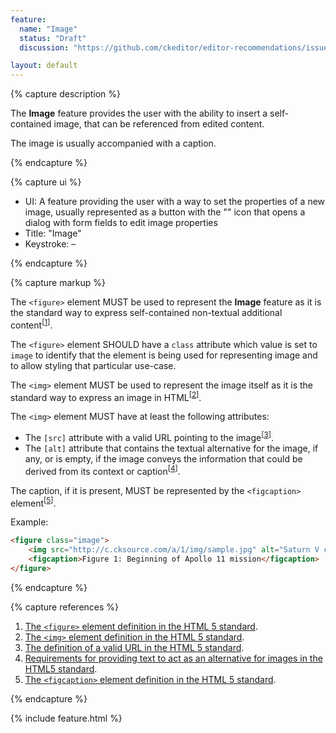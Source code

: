 ```yaml
---
feature:
  name: "Image"
  status: "Draft"
  discussion: "https://github.com/ckeditor/editor-recommendations/issues/14"

layout: default
---
```


{% capture description %}

The **Image** feature provides the user with the ability to insert a self-contained image, that can be referenced from edited content.

The image is usually accompanied with a caption.

{% endcapture %}

{% capture ui %}

 * UI: A feature providing the user with a way to set the properties of a new image, usually represented as a button with the "<i class="fa fa-image" aria-label="Image" title="Image"></i>" icon that opens a dialog with form fields to edit image properties
 * Title: "Image"
 * Keystroke: –

{% endcapture %}

{% capture markup %}

The `<figure>` element MUST be used to represent the **Image** feature as it is the standard way to express self-contained non-textual additional content<sup>[[1](#ref1)]</sup>.

The `<figure>` element SHOULD have a `class` attribute which value is set to `image` to identify that the element is being used for representing image and to allow styling that particular use-case.

The `<img>` element MUST be used to represent the image itself as it is the standard way to express an image in HTML<sup>[[2](#ref2)]</sup>.

The `<img>` element MUST have at least the following attributes:

* The `[src]` attribute with a valid URL pointing to the image<sup>[[3](#ref3)]</sup>.
* The `[alt]` attribute that contains the textual alternative for the image, if any, or is empty, if the image conveys the information that could be derived from its context or caption<sup>[[4](#ref4)]</sup>.

The caption, if it is present, MUST be represented by the `<figcaption>` element<sup>[[5](#ref5)]</sup>.

Example:

```html
<figure class="image">
	<img src="http://c.cksource.com/a/1/img/sample.jpg" alt="Saturn V carrying Apollo 11">
	<figcaption>Figure 1: Beginning of Apollo 11 mission</figcaption>
</figure>
```

{% endcapture %}

{% capture references %}

1. <a id="ref1"></a>[The `<figure>` element definition in the HTML 5 standard](http://www.w3.org/TR/html5/grouping-content.html#the-figure-element).
2. <a id="ref2"></a>[The `<img>` element definition in the HTML 5 standard](http://www.w3.org/TR/html5/embedded-content-0.html#the-img-element).
3. <a id="ref3"></a>[The definition of a valid URL in the HTML 5 standard](http://www.w3.org/TR/html5/infrastructure.html#urls).
4. <a id="ref4"></a>[Requirements for providing text to act as an alternative for images in the HTML5 standard](http://www.w3.org/TR/html5/embedded-content-0.html#alt).
5. <a id="ref5"></a>[The `<figcaption>` element definition in the HTML 5 standard](http://www.w3.org/TR/html5/grouping-content.html#the-figcaption-element).

{% endcapture %}

{% include feature.html %}
